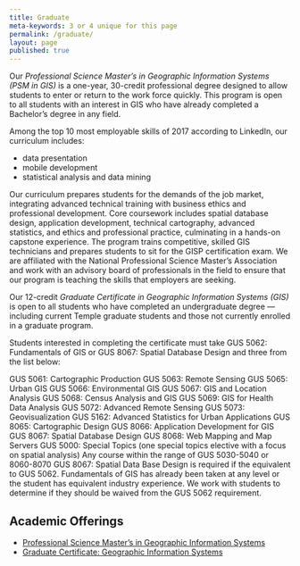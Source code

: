 ```yaml
---
title: Graduate
meta-keywords: 3 or 4 unique for this page
permalink: /graduate/
layout: page
published: true
---
```


Our _Professional Science Master’s in Geographic Information Systems (PSM in GIS)_ is a one-year, 30-credit professional degree designed to allow students to enter or return to the work force quickly. This program is open to all students with an interest in GIS who have already completed a Bachelor’s degree in any field.

Among the top 10 most employable skills of 2017 according to LinkedIn, our curriculum includes:

- data presentation
- mobile development
- statistical analysis and data mining

Our curriculum prepares students for the demands of the job market, integrating advanced technical training with business ethics and professional development. Core coursework includes spatial database design, application development, technical cartography, advanced statistics, and ethics and professional practice, culminating in a hands-on capstone experience. The program trains competitive, skilled GIS technicians and prepares students to sit for the GISP certification exam. We are affiliated with the National Professional Science Master’s Association and work with an advisory board of professionals in the field to ensure that our program is teaching the skills that employers are seeking.

Our 12-credit _Graduate Certificate in Geographic Information Systems (GIS)_ is open to all students who have completed an undergraduate degree — including current Temple graduate students and those not currently enrolled in a graduate program.

Students interested in completing the certificate must take GUS 5062: Fundamentals of GIS or GUS 8067: Spatial Database Design and three from the list below:

GUS 5061: Cartographic Production
GUS 5063: Remote Sensing
GUS 5065: Urban GIS
GUS 5066: Environmental GIS
GUS 5067: GIS and Location Analysis
GUS 5068: Census Analysis and GIS
GUS 5069: GIS for Health Data Analysis
GUS 5072: Advanced Remote Sensing
GUS 5073: Geovisualization
GUS 5162: Advanced Statistics for Urban Applications
GUS 8065: Cartographic Design
GUS 8066: Application Development for GIS
GUS 8067: Spatial Database Design
GUS 8068: Web Mapping and Map Servers
GUS 5000: Special Topics (one special topics elective with a focus on spatial analysis)
Any course within the range of  GUS 5030-5040 or 8060-8070
GUS 8067: Spatial Data Base Design is required if the equivalent to GUS 5062. Fundamentals of GIS has already been taken at any level or the student has equivalent industry experience. We work with students to determine if they should be waived from the GUS 5062 requirement.

## Academic Offerings

- [Professional Science Master’s in Geographic Information Systems](http://bulletin.temple.edu/graduate/scd/cla/geographic-information-systems-psm/)
- [Graduate Certificate: Geographic Information Systems](http://bulletin.temple.edu/graduate/scd/cla/geographic-information-systems-certificate/)
